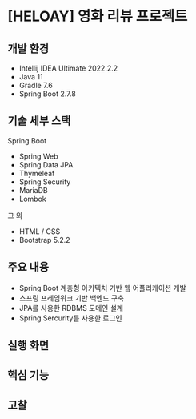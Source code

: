 # [HELOAY] 영화 리뷰 프로젝트

## 개발 환경

* Intellij IDEA Ultimate 2022.2.2
* Java 11
* Gradle 7.6
* Spring Boot 2.7.8

## 기술 세부 스택

Spring Boot

* Spring Web
* Spring Data JPA
* Thymeleaf
* Spring Security
* MariaDB
* Lombok

그 외
* HTML / CSS
* Bootstrap 5.2.2

## 주요 내용
* Spring Boot 계층형 아키텍처 기반 웹 어플리케이션 개발
* 스프링 프레임워크 기반 백엔드 구축
* JPA를 사용한  RDBMS 도메인 설계
* Spring Sercurity를 사용한 로그인

## 실행 화면

## 핵심 기능

## 고찰
